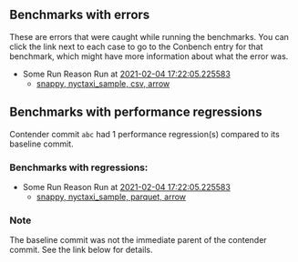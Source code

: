 ## Benchmarks with errors

These are errors that were caught while running the benchmarks. You can click the link next to each case to go to the Conbench entry for that benchmark, which might have more information about what the error was.

- Some Run Reason Run at [2021-02-04 17:22:05.225583](http://localhost/compare/runs/some_baseline...some_contender/)
  - [snappy, nyctaxi_sample, csv, arrow](http://localhost/benchmarks/some-benchmark-uuid-4)

## Benchmarks with performance regressions

Contender commit `abc` had 1 performance regression(s) compared to its baseline commit.

### Benchmarks with regressions:

- Some Run Reason Run at [2021-02-04 17:22:05.225583](http://localhost/compare/runs/some_baseline...some_contender/)
  - [snappy, nyctaxi_sample, parquet, arrow](http://localhost/benchmarks/some-benchmark-uuid-3)

### Note

The baseline commit was not the immediate parent of the contender commit. See the link below for details.
